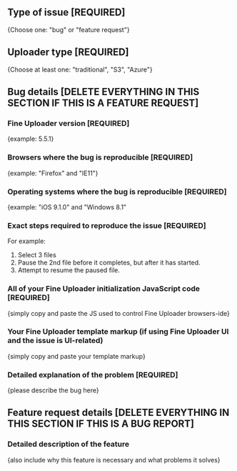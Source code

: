 ## Type of issue [REQUIRED]
{Choose one: "bug" or "feature request"}

## Uploader type [REQUIRED]
{Choose at least one: "traditional", "S3", "Azure"}


## Bug details [DELETE EVERYTHING IN THIS SECTION IF THIS IS A FEATURE REQUEST]

### Fine Uploader version [REQUIRED]
{example: 5.5.1}

### Browsers where the bug is reproducible [REQUIRED]
{example: "Firefox" and "IE11"}

### Operating systems where the bug is reproducible [REQUIRED]
{example: "iOS 9.1.0" and "Windows 8.1"

### Exact steps required to reproduce the issue [REQUIRED]
For example:
1. Select 3 files
2. Pause the 2nd file before it completes, but after it has started.
3. Attempt to resume the paused file.

### All of your Fine Uploader initialization JavaScript code [REQUIRED]
{simply copy and paste the JS used to control Fine Uploader browsers-ide}

### Your Fine Uploader template markup (if using Fine Uploader UI and the issue is UI-related)
{simply copy and paste your template markup}

### Detailed explanation of the problem [REQUIRED]
{please describe the bug here}


## Feature request details [DELETE EVERYTHING IN THIS SECTION IF THIS IS A BUG REPORT]

### Detailed description of the feature
{also include why this feature is necessary and what problems it solves}

